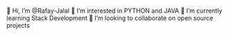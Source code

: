 👋 Hi, I’m @Rafay-Jalal
👀 I’m interested in PYTHON and JAVA
🌱 I’m currently learning Stack Development
💞️ I’m looking to collaborate on open source projects
